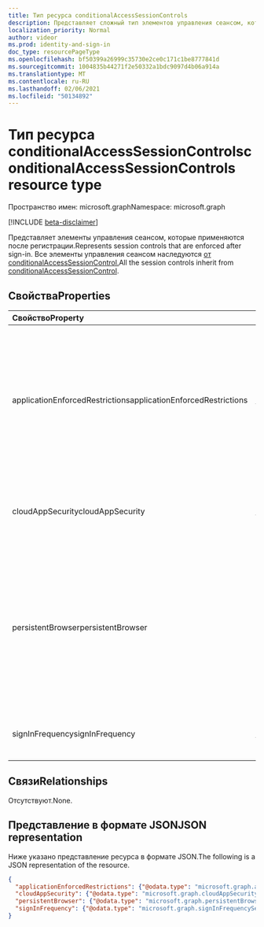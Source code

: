 ```yaml
---
title: Тип ресурса conditionalAccessSessionControls
description: Представляет сложный тип элементов управления сеансом, которые применяются после регистрации.
localization_priority: Normal
author: videor
ms.prod: identity-and-sign-in
doc_type: resourcePageType
ms.openlocfilehash: bf50399a26999c35730e2ce0c171c1be8777841d
ms.sourcegitcommit: 1004835b44271f2e50332a1bdc9097d4b06a914a
ms.translationtype: MT
ms.contentlocale: ru-RU
ms.lasthandoff: 02/06/2021
ms.locfileid: "50134892"
---
```

# <a name="conditionalaccesssessioncontrols-resource-type"></a><span data-ttu-id="a8163-103">Тип ресурса conditionalAccessSessionControls</span><span class="sxs-lookup"><span data-stu-id="a8163-103">conditionalAccessSessionControls resource type</span></span>

<span data-ttu-id="a8163-104">Пространство имен: microsoft.graph</span><span class="sxs-lookup"><span data-stu-id="a8163-104">Namespace: microsoft.graph</span></span>

[!INCLUDE [beta-disclaimer](../../includes/beta-disclaimer.md)]

<span data-ttu-id="a8163-105">Представляет элементы управления сеансом, которые применяются после регистрации.</span><span class="sxs-lookup"><span data-stu-id="a8163-105">Represents session controls that are enforced after sign-in.</span></span>
<span data-ttu-id="a8163-106">Все элементы управления сеансом наследуются [от conditionalAccessSessionControl.](conditionalaccesssessioncontrol.md)</span><span class="sxs-lookup"><span data-stu-id="a8163-106">All the session controls inherit from [conditionalAccessSessionControl](conditionalaccesssessioncontrol.md).</span></span>

## <a name="properties"></a><span data-ttu-id="a8163-107">Свойства</span><span class="sxs-lookup"><span data-stu-id="a8163-107">Properties</span></span>

| <span data-ttu-id="a8163-108">Свойство</span><span class="sxs-lookup"><span data-stu-id="a8163-108">Property</span></span>     | <span data-ttu-id="a8163-109">Тип</span><span class="sxs-lookup"><span data-stu-id="a8163-109">Type</span></span>        | <span data-ttu-id="a8163-110">Описание</span><span class="sxs-lookup"><span data-stu-id="a8163-110">Description</span></span> |
|:-------------|:------------|:------------|
|<span data-ttu-id="a8163-111">applicationEnforcedRestrictions</span><span class="sxs-lookup"><span data-stu-id="a8163-111">applicationEnforcedRestrictions</span></span>|[<span data-ttu-id="a8163-112">applicationEnforcedRestrictionsSessionControl</span><span class="sxs-lookup"><span data-stu-id="a8163-112">applicationEnforcedRestrictionsSessionControl</span></span>](applicationenforcedrestrictionssessioncontrol.md)| <span data-ttu-id="a8163-113">Управление сеансом для применения ограничений приложений.</span><span class="sxs-lookup"><span data-stu-id="a8163-113">Session control to enforce application restrictions.</span></span> <span data-ttu-id="a8163-114">Этот контроль сеансов поддерживается только в Exchange Online и Sharepoint Online.</span><span class="sxs-lookup"><span data-stu-id="a8163-114">Only Exchange Online and Sharepoint Online support this session control.</span></span> |
|<span data-ttu-id="a8163-115">cloudAppSecurity</span><span class="sxs-lookup"><span data-stu-id="a8163-115">cloudAppSecurity</span></span>|[<span data-ttu-id="a8163-116">cloudAppSecuritySessionControl</span><span class="sxs-lookup"><span data-stu-id="a8163-116">cloudAppSecuritySessionControl</span></span>](cloudappsecuritysessioncontrol.md)| <span data-ttu-id="a8163-117">Управление сеансом для применения безопасности облачных приложений.</span><span class="sxs-lookup"><span data-stu-id="a8163-117">Session control to apply cloud app security.</span></span>|
|<span data-ttu-id="a8163-118">persistentBrowser</span><span class="sxs-lookup"><span data-stu-id="a8163-118">persistentBrowser</span></span>|[<span data-ttu-id="a8163-119">persistentBrowserSessionControl</span><span class="sxs-lookup"><span data-stu-id="a8163-119">persistentBrowserSessionControl</span></span>](persistentbrowsersessioncontrol.md)| <span data-ttu-id="a8163-120">Управление сеансом для определения того, следует ли сохранять файлы cookie.</span><span class="sxs-lookup"><span data-stu-id="a8163-120">Session control to define whether to persist cookies or not.</span></span> <span data-ttu-id="a8163-121">Для правильной работы этого сеанса необходимо выбрать все приложения.</span><span class="sxs-lookup"><span data-stu-id="a8163-121">All apps should be selected for this session control to work correctly.</span></span> |
|<span data-ttu-id="a8163-122">signInFrequency</span><span class="sxs-lookup"><span data-stu-id="a8163-122">signInFrequency</span></span>|[<span data-ttu-id="a8163-123">signInFrequencySessionControl</span><span class="sxs-lookup"><span data-stu-id="a8163-123">signInFrequencySessionControl</span></span>](signinfrequencysessioncontrol.md)| <span data-ttu-id="a8163-124">Управление сеансом для принудительной регистрации.</span><span class="sxs-lookup"><span data-stu-id="a8163-124">Session control to enforce signin frequency.</span></span>|

## <a name="relationships"></a><span data-ttu-id="a8163-125">Связи</span><span class="sxs-lookup"><span data-stu-id="a8163-125">Relationships</span></span>

<span data-ttu-id="a8163-126">Отсутствуют.</span><span class="sxs-lookup"><span data-stu-id="a8163-126">None.</span></span>

## <a name="json-representation"></a><span data-ttu-id="a8163-127">Представление в формате JSON</span><span class="sxs-lookup"><span data-stu-id="a8163-127">JSON representation</span></span>

<span data-ttu-id="a8163-128">Ниже указано представление ресурса в формате JSON.</span><span class="sxs-lookup"><span data-stu-id="a8163-128">The following is a JSON representation of the resource.</span></span>

<!-- {
  "blockType": "resource",
  "optionalProperties": [
    "applicationEnforcedRestrictions",
    "persistentBrowser",
    "cloudAppSecurity",
    "signInFrequency"
  ],
  "@odata.type": "microsoft.graph.conditionalAccessSessionControls",
  "baseType": null
}-->

```json
{
  "applicationEnforcedRestrictions": {"@odata.type": "microsoft.graph.applicationEnforcedRestrictionsSessionControl"},
  "cloudAppSecurity": {"@odata.type": "microsoft.graph.cloudAppSecuritySessionControl"},
  "persistentBrowser": {"@odata.type": "microsoft.graph.persistentBrowserSessionControl"},
  "signInFrequency": {"@odata.type": "microsoft.graph.signInFrequencySessionControl"}
}
```

<!-- uuid: 16cd6b66-4b1a-43a1-adaf-3a886856ed98
2019-02-04 14:57:30 UTC -->
<!-- {
  "type": "#page.annotation",
  "description": "conditionalAccessSessionControls resource",
  "keywords": "",
  "section": "documentation",
  "tocPath": ""
}-->

